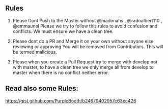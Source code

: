 ## Rules

1. Please Dont Push to the Master without @madonahs , @radoalbert110  , @emmaunel Please we try to follow this rules to avoid confusion and conflicts. We must ensure we have a clean tree.

2. Please dont do a PR and Merge it on your own without anyone else reviewing or approving You will be removed from Contributors. This will be termed malicious.

3. Please when you create a Pull Request try to merge with develop not with master, to have a clean tree we only merge all from develop to master when there is no conflict neither error.

## Read also some Rules:
https://gist.github.com/PurpleBooth/b24679402957c63ec426
